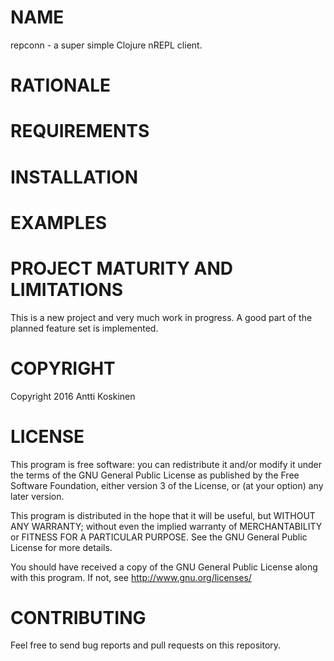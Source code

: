 # NAME

repconn - a super simple Clojure nREPL client.

# RATIONALE

# REQUIREMENTS

# INSTALLATION

# EXAMPLES

# PROJECT MATURITY AND LIMITATIONS

This is a new project and very much work in progress. A good part of the planned feature set is implemented.

# COPYRIGHT

Copyright 2016 Antti Koskinen

# LICENSE

This program is free software: you can redistribute it and/or modify
it under the terms of the GNU General Public License as published by
the Free Software Foundation, either version 3 of the License, or
(at your option) any later version.

This program is distributed in the hope that it will be useful,
but WITHOUT ANY WARRANTY; without even the implied warranty of
MERCHANTABILITY or FITNESS FOR A PARTICULAR PURPOSE.  See the
GNU General Public License for more details.

You should have received a copy of the GNU General Public License
along with this program.  If not, see http://www.gnu.org/licenses/

# CONTRIBUTING

Feel free to send bug reports and pull requests on this repository.
